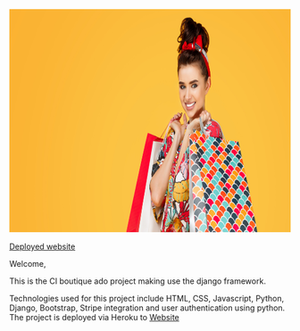 <img src="https://raw.githubusercontent.com/Voggastur/boutique/master/media/homepage_background_cropped.jpg" style="margin: 0; height: 10vh;">

[Deployed website](https://v3x0r-boutique-ado.herokuapp.com/)

Welcome,

This is the CI boutique ado project making use the django framework.

Technologies used for this project include HTML, CSS, Javascript, Python, Django, Bootstrap, Stripe integration and user authentication using python.
The project is deployed via Heroku to [Website](https://v3x0r-boutique-ado.herokuapp.com/)


